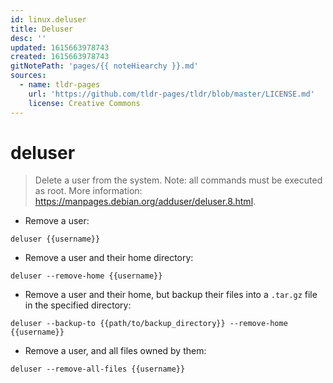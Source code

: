 ```yaml
---
id: linux.deluser
title: Deluser
desc: ''
updated: 1615663978743
created: 1615663978743
gitNotePath: 'pages/{{ noteHiearchy }}.md'
sources:
  - name: tldr-pages
    url: 'https://github.com/tldr-pages/tldr/blob/master/LICENSE.md'
    license: Creative Commons
---
```

# deluser

> Delete a user from the system.
> Note: all commands must be executed as root.
> More information: <https://manpages.debian.org/adduser/deluser.8.html>.

- Remove a user:

`deluser {{username}}`

- Remove a user and their home directory:

`deluser --remove-home {{username}}`

- Remove a user and their home, but backup their files into a `.tar.gz` file in the specified directory:

`deluser --backup-to {{path/to/backup_directory}} --remove-home {{username}}`

- Remove a user, and all files owned by them:

`deluser --remove-all-files {{username}}`

